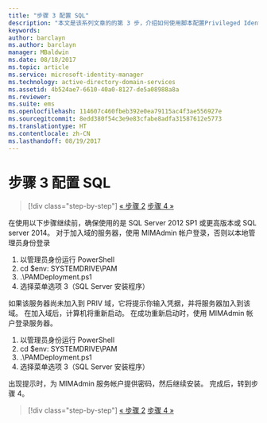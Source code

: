 ```yaml
---
title: "步骤 3 配置 SQL"
description: "本文是该系列文章的的第 3 步，介绍如何使用脚本配置Privileged Identity Manager，同时讨论了 SQL Server 的配置步骤。"
keywords: 
author: barclayn
ms.author: barclayn
manager: MBaldwin
ms.date: 08/18/2017
ms.topic: article
ms.service: microsoft-identity-manager
ms.technology: active-directory-domain-services
ms.assetid: 4b524ae7-6610-40a0-8127-de5a08988a8a
ms.reviewer: 
ms.suite: ems
ms.openlocfilehash: 114607c460fbeb392e0ea79115ac4f3ae556927e
ms.sourcegitcommit: 8edd380f54c3e9e83cfabe8adfa31587612e5773
ms.translationtype: HT
ms.contentlocale: zh-CN
ms.lasthandoff: 08/19/2017
---
```

# <a name="step-3-configuring-sql"></a>步骤 3 配置 SQL

>[!div class="step-by-step"]
[« 步骤 2](sp1-step2-configuring-corp-domain.md)
[步骤 4 »](sp1-step4-configuring-sharepoint.md)

在使用以下步骤继续前，确保使用的是 SQL Server 2012 SP1 或更高版本或 SQL server 2014。 对于加入域的服务器，使用 MIMAdmin 帐户登录，否则以本地管理员身份登录
1. 以管理员身份运行 PowerShell
2. cd $env: SYSTEMDRIVE\PAM
3. .\PAMDeployment.ps1
4. 选择菜单选项 3（SQL Server 安装程序）

  如果该服务器尚未加入到 PRIV 域，它将提示你输入凭据，并将服务器加入到该域。
  在加入域后，计算机将重新启动。 在成功重新启动时，使用 MIMAdmin 帐户登录服务器。

1. 以管理员身份运行 PowerShell
2. cd $env: SYSTEMDRIVE\PAM
3. .\PAMDeployment.ps1
4. 选择菜单选项 3（SQL Server 安装程序）

出现提示时，为 MIMAdmin 服务帐户提供密码，然后继续安装。 完成后，转到步骤 4。

>[!div class="step-by-step"]
[« 步骤 2](sp1-step2-configuring-corp-domain.md)
[步骤 4 »](sp1-step4-configuring-sharepoint.md)

